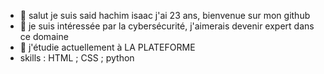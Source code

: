- 👋 salut je suis said hachim isaac j'ai 23 ans, bienvenue sur mon github
- 👀 je suis intéressée par la cybersécurité, j'aimerais devenir expert dans ce domaine
- 🌱 j'étudie actuellement à LA PLATEFORME
- skills :  HTML ; CSS ; python
<!---
isaac-saidhachim/isaac-saidhachim is a ✨ special ✨ repository because its `README.md` (this file) appears on your GitHub profile.
You can click the Preview link to take a look at your changes.
--->
